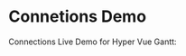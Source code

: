 # Connetions Demo 

Connections Live Demo for Hyper Vue Gantt:

<ClientOnly>
  <ConnectionsGanttDemo />
</ClientOnly>